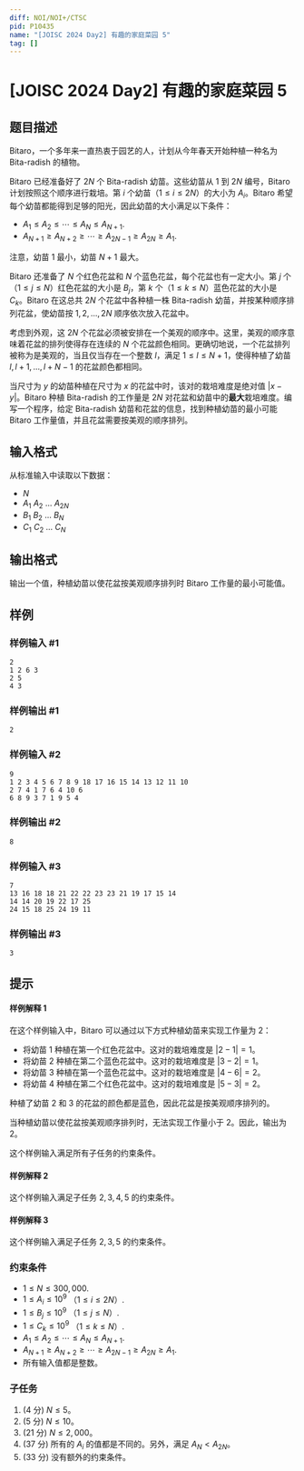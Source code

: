 ```yaml
---
diff: NOI/NOI+/CTSC
pid: P10435
name: "[JOISC 2024 Day2] 有趣的家庭菜园 5"
tag: []
---
```

# [JOISC 2024 Day2] 有趣的家庭菜园 5
## 题目描述

Bitaro，一个多年来一直热衷于园艺的人，计划从今年春天开始种植一种名为 Bita-radish 的植物。 

Bitaro 已经准备好了 $2N$ 个 Bita-radish 幼苗。这些幼苗从 $1$ 到 $2N$ 编号，Bitaro 计划按照这个顺序进行栽培。第 $i$ 个幼苗（$1 \leq i \leq 2N$）的大小为 $A_i$。Bitaro 希望每个幼苗都能得到足够的阳光，因此幼苗的大小满足以下条件：

- $A_1 \leq A_2 \leq \cdots \leq A_N \leq A_{N+1}$. 
- $A_{N+1} \geq A_{N+2} \geq \cdots \geq A_{2N-1} \geq A_{2N} \geq A_1$. 

注意，幼苗 $1$ 最小，幼苗 $N+1$ 最大。

Bitaro 还准备了 $N$ 个红色花盆和 $N$ 个蓝色花盆，每个花盆也有一定大小。第 $j$ 个（$1 \leq j \leq N$）红色花盆的大小是 $B_j$，第 $k$ 个（$1 \leq k \leq N$）蓝色花盆的大小是 $C_k$。Bitaro 在这总共 $2N$ 个花盆中各种植一株 Bita-radish 幼苗，并按某种顺序排列花盆，使幼苗按 $1,2,...,2N$ 顺序依次放入花盆中。

考虑到外观，这 $2N$ 个花盆必须被安排在一个美观的顺序中。这里，美观的顺序意味着花盆的排列使得存在连续的 $N$ 个花盆颜色相同。更确切地说，一个花盆排列被称为是美观的，当且仅当存在一个整数 $l$，满足 $1 \leq l \leq N+1$，使得种植了幼苗 $l, l+1, \ldots, l+N-1$ 的花盆颜色都相同。

当尺寸为 $y$ 的幼苗种植在尺寸为 $x$ 的花盆中时，该对的栽培难度是绝对值 $|x-y|$。Bitaro 种植 Bita-radish 的工作量是 $2N$ 对花盆和幼苗中的**最大**栽培难度。编写一个程序，给定 Bita-radish 幼苗和花盆的信息，找到种植幼苗的最小可能 Bitaro 工作量值，并且花盆需要按美观的顺序排列。
## 输入格式

从标准输入中读取以下数据：

- $N$
- $A_1$ $A_2$ ... $A_{2N}$
- $B_1$ $B_2$ ... $B_N$
- $C_1$ $C_2$ ... $C_N$
## 输出格式

输出一个值，种植幼苗以使花盆按美观顺序排列时 Bitaro 工作量的最小可能值。

## 样例

### 样例输入 #1
```
2
1 2 6 3
2 5
4 3
```
### 样例输出 #1
```
2
```
### 样例输入 #2
```
9
1 2 3 4 5 6 7 8 9 18 17 16 15 14 13 12 11 10
2 7 4 1 7 6 4 10 6
6 8 9 3 7 1 9 5 4

```
### 样例输出 #2
```
8
```
### 样例输入 #3
```
7
13 16 18 18 21 22 22 23 23 21 19 17 15 14
14 14 20 19 22 17 25
24 15 18 25 24 19 11
```
### 样例输出 #3
```
3
```
## 提示

#### 样例解释 1

在这个样例输入中，Bitaro 可以通过以下方式种植幼苗来实现工作量为 $2$：

- 将幼苗 $1$ 种植在第一个红色花盆中。这对的栽培难度是 $|2 - 1| = 1$。
- 将幼苗 $2$ 种植在第二个蓝色花盆中。这对的栽培难度是 $|3 - 2| = 1$。
- 将幼苗 $3$ 种植在第一个蓝色花盆中。这对的栽培难度是 $|4 - 6| = 2$。
- 将幼苗 $4$ 种植在第二个红色花盆中。这对的栽培难度是 $|5 - 3| = 2$。

种植了幼苗 $2$ 和 $3$ 的花盆的颜色都是蓝色，因此花盆是按美观顺序排列的。

当种植幼苗以使花盆按美观顺序排列时，无法实现工作量小于 $2$。因此，输出为 $2$。

这个样例输入满足所有子任务的约束条件。


#### 样例解释 2

这个样例输入满足子任务 $2,3,4,5$ 的约束条件。

#### 样例解释 3

这个样例输入满足子任务 $2,3,5$ 的约束条件。

### 约束条件

- $1 \leq N \leq 300,000$.
- $1 \leq A_i \leq 10^9$ （$1 \leq i \leq 2N$）.
- $1 \leq B_j \leq 10^9$ （$1 \leq j \leq N$）.
- $1 \leq C_k \leq 10^9$ （$1 \leq k \leq N$）.
- $A_1 \leq A_2 \leq \cdots \leq A_N \leq A_{N+1}$.
- $A_{N+1} \geq A_{N+2} \geq \cdots \geq A_{2N-1} \geq A_{2N} \geq A_1$.
- 所有输入值都是整数。

### 子任务

1. (4 分) $N \leq 5$。
2. (5 分) $N \leq 10$。
3. (21 分) $N \leq 2,000$。
4. (37 分) 所有的 $A_i$ 的值都是不同的。另外，满足 $A_N < A_{2N}$。
5. (33 分) 没有额外的约束条件。
